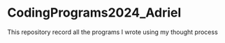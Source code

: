 # CodingPrograms2024_Adriel
This repository record all the programs I wrote using my thought process
